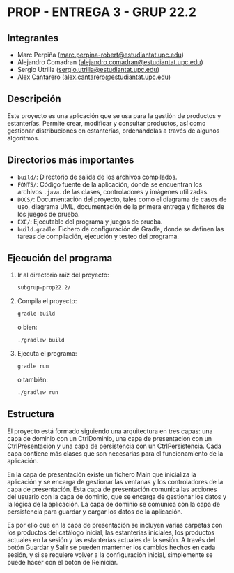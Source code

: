 # PROP - ENTREGA 3 - GRUP 22.2

## Integrantes

- Marc Perpiña (marc.perpina-robert@estudiantat.upc.edu)
- Alejandro Comadran (alejandro.comadran@estudiantat.upc.edu)
- Sergio Utrilla (sergio.utrilla@estudiantat.upc.edu)
- Alex Cantarero (alex.cantarero@estudiantat.upc.edu)


## Descripción

Este proyecto es una aplicación que se usa para la gestión de productos y estanterías. Permite crear, modificar y consultar productos, así como gestionar distribuciones en estanterías, ordenándolas a través de algunos algoritmos.

## Directorios más importantes

- `build/`: Directorio de salida de los archivos compilados.
- `FONTS/`: Código fuente de la aplicación, donde se encuentran los archivos `.java`. de las clases, controladores y imágenes utilizadas.
- `DOCS/`: Documentación del proyecto, tales como el diagrama de casos de uso, diagrama UML, documentación de la primera entrega y ficheros de los juegos de prueba.
- `EXE/`: Ejecutable del programa y juegos de prueba.
- `build.gradle`: Fichero de configuración de Gradle, donde se definen las tareas de compilación, ejecución y testeo del programa.

## Ejecución del programa

1. Ir al directorio raíz del proyecto:
    ```sh
    subgrup-prop22.2/
    ```
2. Compila el proyecto:
    ```sh
    gradle build
    ```
   o bien:
    ```sh
    ./gradlew build
    ```
3. Ejecuta el programa:
    ```sh
    gradle run
    ```
   o también:
    ```sh
    ./gradlew run
    ```

## Estructura
El proyecto está formado siguiendo una arquitectura en tres capas: una capa de dominio con un CtrlDominio, una capa de presentacion con un CtrlPresentacion y una capa de persistencia con un CtrlPersistencia. Cada capa contiene más clases que son necesarias para el funcionamiento de la aplicación.

En la capa de presentación existe un fichero Main que inicializa la aplicación y se encarga de gestionar las ventanas y los controladores de la capa de presentación. Esta capa de presentación comunica las acciones del usuario con la capa de dominio, que se encarga de gestionar los datos y la lógica de la aplicación. La capa de dominio se comunica con la capa de persistencia para guardar y cargar los datos de la aplicación. 

Es por ello que en la capa de presentación se incluyen varias carpetas con los productos del catálogo inicial, las estanterias iniciales, los productos actuales en la sesión y las estanterías actuales de la sesión. A través del botón Guardar y Salir se pueden manterner los cambios hechos en cada sesión, y si se requiere volver a la configuración inicial, simplemente se puede hacer con el boton de Reiniciar.




